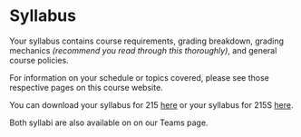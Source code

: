 # Syllabus

Your syllabus contains course requirements, grading breakdown, grading mechanics _(recommend you read through this thoroughly)_, and general course policies.  

For information on your schedule or topics covered, please see those respective pages on this course website.  

You can download your syllabus for 215 [here](_static/ECE215_Syllabus_Spring2025.pdf) or your syllabus for 215S [here](_static/ECE215S_Syllabus_Spring2025.pdf).  

Both syllabi are also available on on our Teams page.  